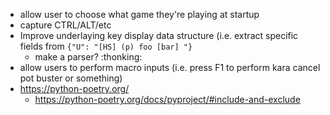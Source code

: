 - allow user to choose what game they're playing at startup
- capture CTRL/ALT/etc
- Improve underlaying key display data structure (i.e. extract specific fields from `{"U": "[HS] (p) foo [bar] "}`
  - make a parser? :thonking:
- allow users to perform macro inputs (i.e. press F1 to perform kara cancel pot buster or something)
- https://python-poetry.org/
  - https://python-poetry.org/docs/pyproject/#include-and-exclude